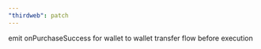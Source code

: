 ```yaml
---
"thirdweb": patch
---
```


emit onPurchaseSuccess for wallet to wallet transfer flow before execution
